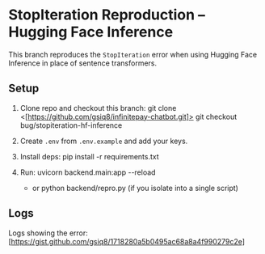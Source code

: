 # StopIteration Reproduction – Hugging Face Inference

This branch reproduces the `StopIteration` error when using Hugging Face Inference in place of sentence transformers.

## Setup
1. Clone repo and checkout this branch:
   git clone <[https://github.com/gsiq8/infinitepay-chatbot.git]>
   git checkout bug/stopiteration-hf-inference

2. Create `.env` from `.env.example` and add your keys.

3. Install deps:
   pip install -r requirements.txt

4. Run:
   uvicorn backend.main:app --reload
   * or python backend/repro.py (if you isolate into a single script)

## Logs
Logs showing the error: [https://gist.github.com/gsiq8/1718280a5b0495ac68a8a4f990279c2e]

